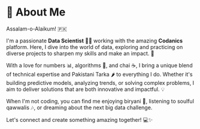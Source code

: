 # 🙌 About Me

Assalam-o-Alaikum! 🇵🇰

I'm a passionate **Data Scientist** 🧑‍💻 working with the amazing **Codanics** platform. Here, I dive into the world of data, exploring and practicing on diverse projects to sharpen my skills and make an impact. 🚀

With a love for numbers 📊, algorithms 🤖, and chai ☕, I bring a unique blend of technical expertise and Pakistani Tarka 🌶️ to everything I do. Whether it's building predictive models, analyzing trends, or solving complex problems, I aim to deliver solutions that are both innovative and impactful. 💡

When I'm not coding, you can find me enjoying biryani 🍛, listening to soulful qawwalis 🎶, or dreaming about the next big data challenge. 

Let's connect and create something amazing together! 💻✨
```